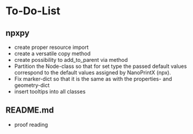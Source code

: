 # To-Do-List

## npxpy
- create proper resource import
- create a versatile copy method
- create possibility to add_to_parent via method
- Partition the Node-class so that for set type the passed default values correspond to the default values assigned by NanoPrintX (npx).
- Fix marker-dict so that it is the same as with the properties- and geometry-dict
- insert tooltips into all classes


## README.md
- proof reading
